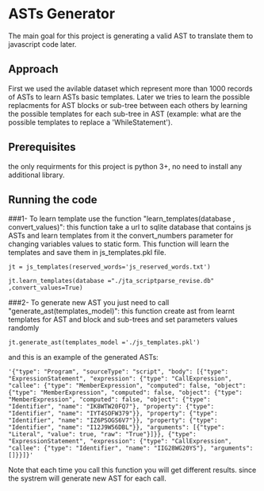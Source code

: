 # ASTs Generator

The main goal for this project is generating a valid AST to translate them to javascript code later.

## Approach

First we used the avilable dataset which represent more than 1000 records of ASTs to learn ASTs basic templates. Later we tries to learn the possible replacments for AST blocks or sub-tree between each others by learning the possible templates for each sub-tree in AST (example: what are the possible templates to replace a 'WhileStatement').

## Prerequisites
the only requirments for this project is python 3+, no need to install any additional library.


## Running the code

###1- To learn template use the function "learn_templates(database , convert_values)":
this function take a url to sqlite database that contains js ASTs and learn templates from it
the convert_numbers parameter for changing variables values to static form.
This function will learn the templates and save them in js_templates.pkl file.

```
jt = js_templates(reserved_words='js_reserved_words.txt')

jt.learn_templates(database ="./jta_scriptparse_revise.db" ,convert_values=True)
```

###2- To generate new AST you just need to call "generate_ast(templates_model)":
this function create ast from learnt templates for AST and block and sub-trees and set parameters values randomly


```
jt.generate_ast(templates_model ='./js_templates.pkl')
```

and this is an example of the generated ASTs:

```
'{"type": "Program", "sourceType": "script", "body": [{"type": "ExpressionStatement", "expression": {"type": "CallExpression", "callee": {"type": "MemberExpression", "computed": false, "object": {"type": "MemberExpression", "computed": false, "object": {"type": "MemberExpression", "computed": false, "object": {"type": "Identifier", "name": "IK8WTW20FQ7"}, "property": {"type": "Identifier", "name": "IYT4SOFW379"}}, "property": {"type": "Identifier", "name": "IZ6PSOGS6V7"}}, "property": {"type": "Identifier", "name": "I12J9W56DBL"}}, "arguments": [{"type": "Literal", "value": true, "raw": "True"}]}}, {"type": "ExpressionStatement", "expression": {"type": "CallExpression", "callee": {"type": "Identifier", "name": "IIG28WG20YS"}, "arguments": []}}]}'
```

Note that each time you call this function you will get different results. since the systrem will generate new AST for each call.

